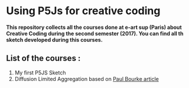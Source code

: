 # Using P5Js for creative coding

**This repository collects all the courses done at e-art sup (Paris) about Creative Coding during the second semester (2017). You can find all th sketch developed during this courses.**

## List of the courses :
1. My first P5JS Sketch
2. Diffusion Limited Aggregation based on [Paul Bourke article](http://paulbourke.net/fractals/dla/)
